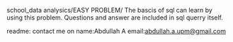 school_data analysics/EASY PROBLEM/
The bascis of sql can learn by using this problem.
Questions and answer are included in sql querry itself.

readme:
contact me on 
name:Abdullah A
email:abdullah.a.upm@gmail.com 

